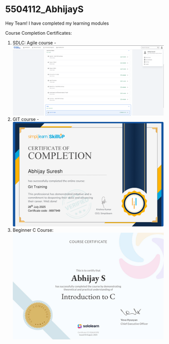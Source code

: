 # 5504112_AbhijayS

Hey Team! I have completed my learning modules

Course Completion Certificates:
1. SDLC: Agile course  - ![image alt](https://github.com/AbhijayS20/5504112_AbhijayS/blob/main/Module_I_SDLC/5504112_AbhijayS_AgileCourseCompletion.png)
2. GIT course - ![image alt](https://github.com/AbhijayS20/5504112_AbhijayS/blob/main/Module_II_Git/Certificates/5504112_git_course_certificate.png)
3. Beginner C Course: ![image alt](https://github.com/AbhijayS20/5504112_AbhijayS/blob/main/Module_VI_C_Programming/e86cc164-f5b1-4f20-a2c7-2f3d3748818c.jpg)